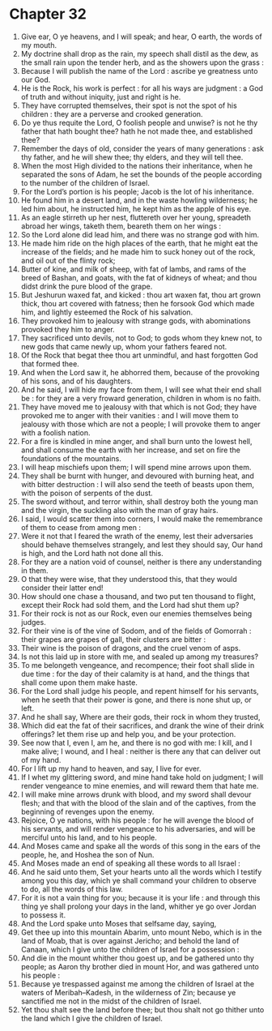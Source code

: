 # Chapter 32

1. Give ear, O ye heavens, and I will speak; and hear, O earth, the words of my mouth.
2. My doctrine shall drop as the rain, my speech shall distil as the dew, as the small rain upon the tender herb, and as the showers upon the grass :
3. Because I will publish the name of the Lord : ascribe ye greatness unto our God.
4. He is the Rock, his work is perfect : for all his ways are judgment : a God of truth and without iniquity, just and right is he.
5. They have corrupted themselves, their spot is not the spot of his children : they are a perverse and crooked generation.
6. Do ye thus requite the Lord, O foolish people and unwise? is not he thy father that hath bought thee? hath he not made thee, and established thee?
7. Remember the days of old, consider the years of many generations : ask thy father, and he will shew thee; thy elders, and they will tell thee.
8. When the most High divided to the nations their inheritance, when he separated the sons of Adam, he set the bounds of the people according to the number of the children of Israel.
9. For the Lord’s portion is his people; Jacob is the lot of his inheritance.
10. He found him in a desert land, and in the waste howling wilderness; he led him about, he instructed him, he kept him as the apple of his eye.
11. As an eagle stirreth up her nest, fluttereth over her young, spreadeth abroad her wings, taketh them, beareth them on her wings :
12. So the Lord alone did lead him, and there was no strange god with him.
13. He made him ride on the high places of the earth, that he might eat the increase of the fields; and he made him to suck honey out of the rock, and oil out of the flinty rock;
14. Butter of kine, and milk of sheep, with fat of lambs, and rams of the breed of Bashan, and goats, with the fat of kidneys of wheat; and thou didst drink the pure blood of the grape.
15. But Jeshurun waxed fat, and kicked : thou art waxen fat, thou art grown thick, thou art covered with fatness; then he forsook God which made him, and lightly esteemed the Rock of his salvation.
16. They provoked him to jealousy with strange gods, with abominations provoked they him to anger.
17. They sacrificed unto devils, not to God; to gods whom they knew not, to new gods that came newly up, whom your fathers feared not.
18. Of the Rock that begat thee thou art unmindful, and hast forgotten God that formed thee.
19. And when the Lord saw it, he abhorred them, because of the provoking of his sons, and of his daughters.
20. And he said, I will hide my face from them, I will see what their end shall be : for they are a very froward generation, children in whom is no faith.
21. They have moved me to jealousy with that which is not God; they have provoked me to anger with their vanities : and I will move them to jealousy with those which are not a people; I will provoke them to anger with a foolish nation.
22. For a fire is kindled in mine anger, and shall burn unto the lowest hell, and shall consume the earth with her increase, and set on fire the foundations of the mountains.
23. I will heap mischiefs upon them; I will spend mine arrows upon them.
24. They shall be burnt with hunger, and devoured with burning heat, and with bitter destruction : I will also send the teeth of beasts upon them, with the poison of serpents of the dust.
25. The sword without, and terror within, shall destroy both the young man and the virgin, the suckling also with the man of gray hairs.
26. I said, I would scatter them into corners, I would make the remembrance of them to cease from among men :
27. Were it not that I feared the wrath of the enemy, lest their adversaries should behave themselves strangely, and lest they should say, Our hand is high, and the Lord hath not done all this.
28. For they are a nation void of counsel, neither is there any understanding in them.
29. O that they were wise, that they understood this, that they would consider their latter end!
30. How should one chase a thousand, and two put ten thousand to flight, except their Rock had sold them, and the Lord had shut them up?
31. For their rock is not as our Rock, even our enemies themselves being judges.
32. For their vine is of the vine of Sodom, and of the fields of Gomorrah : their grapes are grapes of gall, their clusters are bitter :
33. Their wine is the poison of dragons, and the cruel venom of asps.
34. Is not this laid up in store with me, and sealed up among my treasures?
35. To me belongeth vengeance, and recompence; their foot shall slide in due time : for the day of their calamity is at hand, and the things that shall come upon them make haste.
36. For the Lord shall judge his people, and repent himself for his servants, when he seeth that their power is gone, and there is none shut up, or left.
37. And he shall say, Where are their gods, their rock in whom they trusted,
38. Which did eat the fat of their sacrifices, and drank the wine of their drink offerings? let them rise up and help you, and be your protection.
39. See now that I, even I, am he, and there is no god with me: I kill, and I make alive; I wound, and I heal : neither is there any that can deliver out of my hand.
40. For I lift up my hand to heaven, and say, I live for ever.
41. If I whet my glittering sword, and mine hand take hold on judgment; I will render vengeance to mine enemies, and will reward them that hate me.
42. I will make mine arrows drunk with blood, and my sword shall devour flesh; and that with the blood of the slain and of the captives, from the beginning of revenges upon the enemy.
43. Rejoice, O ye nations, with his people : for he will avenge the blood of his servants, and will render vengeance to his adversaries, and will be merciful unto his land, and to his people.
44. And Moses came and spake all the words of this song in the ears of the people, he, and Hoshea the son of Nun.
45. And Moses made an end of speaking all these words to all Israel :
46. And he said unto them, Set your hearts unto all the words which I testify among you this day, which ye shall command your children to observe to do, all the words of this law.
47. For it is not a vain thing for you; because it is your life : and through this thing ye shall prolong your days in the land, whither ye go over Jordan to possess it.
48. And the Lord spake unto Moses that selfsame day, saying,
49. Get thee up into this mountain Abarim, unto mount Nebo, which is in the land of Moab, that is over against Jericho; and behold the land of Canaan, which I give unto the children of Israel for a possession :
50. And die in the mount whither thou goest up, and be gathered unto thy people; as Aaron thy brother died in mount Hor, and was gathered unto his people :
51. Because ye trespassed against me among the children of Israel at the waters of Meribah–Kadesh, in the wilderness of Zin; because ye sanctified me not in the midst of the children of Israel.
52. Yet thou shalt see the land before thee; but thou shalt not go thither unto the land which I give the children of Israel.

